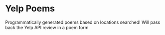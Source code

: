 # Yelp Poems
Programmatically generated poems based on locations searched!
Will pass back the Yelp API review in a poem form